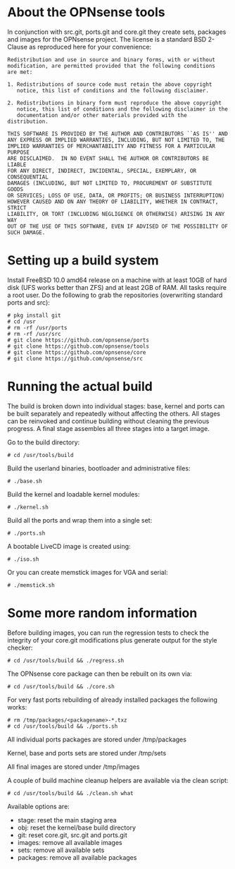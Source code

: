 About the OPNsense tools
========================

In conjunction with src.git, ports.git and core.git they create
sets, packages and images for the OPNsense project.  The license
is a standard BSD 2-Clause as reproduced here for your convenience:

    Redistribution and use in source and binary forms, with or without
    modification, are permitted provided that the following conditions
    are met:
    
    1. Redistributions of source code must retain the above copyright
       notice, this list of conditions and the following disclaimer.
    
    2. Redistributions in binary form must reproduce the above copyright
       notice, this list of conditions and the following disclaimer in the
       documentation and/or other materials provided with the distribution.
    
    THIS SOFTWARE IS PROVIDED BY THE AUTHOR AND CONTRIBUTORS ``AS IS'' AND
    ANY EXPRESS OR IMPLIED WARRANTIES, INCLUDING, BUT NOT LIMITED TO, THE
    IMPLIED WARRANTIES OF MERCHANTABILITY AND FITNESS FOR A PARTICULAR PURPOSE
    ARE DISCLAIMED.  IN NO EVENT SHALL THE AUTHOR OR CONTRIBUTORS BE LIABLE
    FOR ANY DIRECT, INDIRECT, INCIDENTAL, SPECIAL, EXEMPLARY, OR CONSEQUENTIAL
    DAMAGES (INCLUDING, BUT NOT LIMITED TO, PROCUREMENT OF SUBSTITUTE GOODS
    OR SERVICES; LOSS OF USE, DATA, OR PROFITS; OR BUSINESS INTERRUPTION)
    HOWEVER CAUSED AND ON ANY THEORY OF LIABILITY, WHETHER IN CONTRACT, STRICT
    LIABILITY, OR TORT (INCLUDING NEGLIGENCE OR OTHERWISE) ARISING IN ANY WAY
    OUT OF THE USE OF THIS SOFTWARE, EVEN IF ADVISED OF THE POSSIBILITY OF
    SUCH DAMAGE.

Setting up a build system
=========================

Install FreeBSD 10.0 amd64 release on a machine with at least
10GB of hard disk (UFS works better than ZFS) and at least 2GB
of RAM.  All tasks require a root user.  Do the following to grab
the repositories (overwriting standard ports and src):

    # pkg install git
    # cd /usr
    # rm -rf /usr/ports
    # rm -rf /usr/src
    # git clone https://github.com/opnsense/ports
    # git clone https://github.com/opnsense/tools
    # git clone https://github.com/opnsense/core
    # git clone https://github.com/opnsense/src

Running the actual build
========================

The build is broken down into individual stages: base,
kernel and ports can be built separately and repeatedly
without affecting the others.  All stages can be reinvoked
and continue building without cleaning the previous progress.
A final stage assembles all three stages into a target image.

Go to the build directory:

    # cd /usr/tools/build

Build the userland binaries, bootloader and administrative
files:

    # ./base.sh

Build the kernel and loadable kernel modules:

    # ./kernel.sh

Build all the ports and wrap them into a single set:

    # ./ports.sh

A bootable LiveCD image is created using:

    # ./iso.sh

Or you can create memstick images for VGA and serial:

    # ./memstick.sh

Some more random information
============================

Before building images, you can run the regression tests
to check the integrity of your core.git modifications plus
generate output for the style checker:

    # cd /usr/tools/build && ./regress.sh

The OPNsense core package can then be rebuilt on its own via:

    # cd /usr/tools/build && ./core.sh

For very fast ports rebuilding of already installed packages
the following works:

    # rm /tmp/packages/<packagename>-*.txz
    # cd /usr/tools/build && ./ports.sh

All individual ports packages are stored under /tmp/packages

Kernel, base and ports sets are stored under /tmp/sets

All final images are stored under /tmp/images

A couple of build machine cleanup helpers are available
via the clean script:

    # cd /usr/tools/build && ./clean.sh what

Available options are:

* stage: reset the main staging area
* obj: reset the kernel/base build directory
* git: reset core.git, src.git and ports.git
* images: remove all available images
* sets: remove all available sets
* packages: remove all available packages
